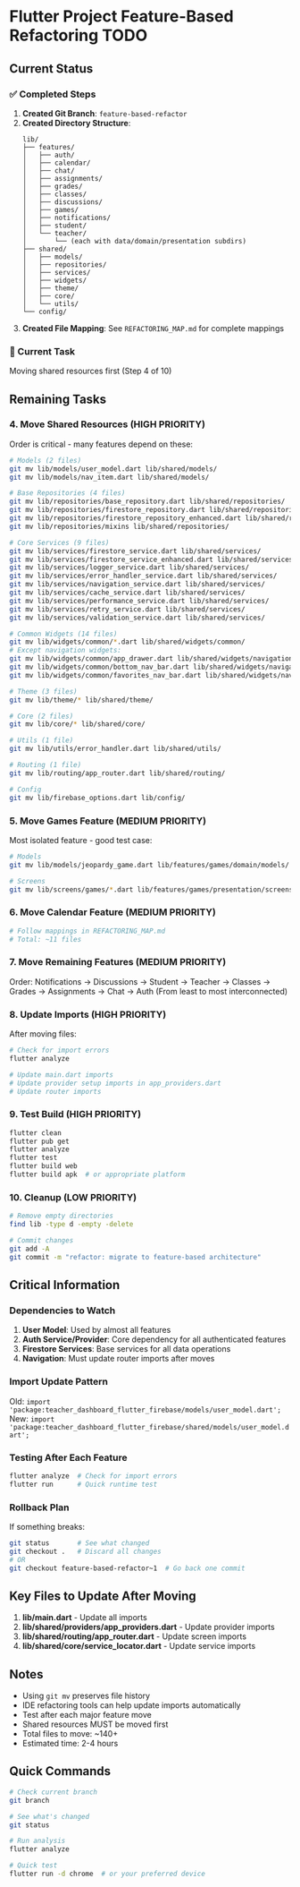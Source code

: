 # Flutter Project Feature-Based Refactoring TODO

## Current Status

### ✅ Completed Steps
1. **Created Git Branch**: `feature-based-refactor` 
2. **Created Directory Structure**:
   ```
   lib/
   ├── features/
   │   ├── auth/
   │   ├── calendar/
   │   ├── chat/
   │   ├── assignments/
   │   ├── grades/
   │   ├── classes/
   │   ├── discussions/
   │   ├── games/
   │   ├── notifications/
   │   ├── student/
   │   └── teacher/
   │       └── (each with data/domain/presentation subdirs)
   ├── shared/
   │   ├── models/
   │   ├── repositories/
   │   ├── services/
   │   ├── widgets/
   │   ├── theme/
   │   ├── core/
   │   └── utils/
   └── config/
   ```
3. **Created File Mapping**: See `REFACTORING_MAP.md` for complete mappings

### 🔄 Current Task
Moving shared resources first (Step 4 of 10)

## Remaining Tasks

### 4. Move Shared Resources (HIGH PRIORITY)
Order is critical - many features depend on these:

```bash
# Models (2 files)
git mv lib/models/user_model.dart lib/shared/models/
git mv lib/models/nav_item.dart lib/shared/models/

# Base Repositories (4 files)
git mv lib/repositories/base_repository.dart lib/shared/repositories/
git mv lib/repositories/firestore_repository.dart lib/shared/repositories/
git mv lib/repositories/firestore_repository_enhanced.dart lib/shared/repositories/
git mv lib/repositories/mixins lib/shared/repositories/

# Core Services (9 files)
git mv lib/services/firestore_service.dart lib/shared/services/
git mv lib/services/firestore_service_enhanced.dart lib/shared/services/
git mv lib/services/logger_service.dart lib/shared/services/
git mv lib/services/error_handler_service.dart lib/shared/services/
git mv lib/services/navigation_service.dart lib/shared/services/
git mv lib/services/cache_service.dart lib/shared/services/
git mv lib/services/performance_service.dart lib/shared/services/
git mv lib/services/retry_service.dart lib/shared/services/
git mv lib/services/validation_service.dart lib/shared/services/

# Common Widgets (14 files)
git mv lib/widgets/common/*.dart lib/shared/widgets/common/
# Except navigation widgets:
git mv lib/widgets/common/app_drawer.dart lib/shared/widgets/navigation/
git mv lib/widgets/common/bottom_nav_bar.dart lib/shared/widgets/navigation/
git mv lib/widgets/common/favorites_nav_bar.dart lib/shared/widgets/navigation/

# Theme (3 files)
git mv lib/theme/* lib/shared/theme/

# Core (2 files)
git mv lib/core/* lib/shared/core/

# Utils (1 file)
git mv lib/utils/error_handler.dart lib/shared/utils/

# Routing (1 file)
git mv lib/routing/app_router.dart lib/shared/routing/

# Config
git mv lib/firebase_options.dart lib/config/
```

### 5. Move Games Feature (MEDIUM PRIORITY)
Most isolated feature - good test case:
```bash
# Models
git mv lib/models/jeopardy_game.dart lib/features/games/domain/models/

# Screens
git mv lib/screens/games/*.dart lib/features/games/presentation/screens/
```

### 6. Move Calendar Feature (MEDIUM PRIORITY)
```bash
# Follow mappings in REFACTORING_MAP.md
# Total: ~11 files
```

### 7. Move Remaining Features (MEDIUM PRIORITY)
Order: Notifications → Discussions → Student → Teacher → Classes → Grades → Assignments → Chat → Auth
(From least to most interconnected)

### 8. Update Imports (HIGH PRIORITY)
After moving files:
```bash
# Check for import errors
flutter analyze

# Update main.dart imports
# Update provider setup imports in app_providers.dart
# Update router imports
```

### 9. Test Build (HIGH PRIORITY)
```bash
flutter clean
flutter pub get
flutter analyze
flutter test
flutter build web
flutter build apk  # or appropriate platform
```

### 10. Cleanup (LOW PRIORITY)
```bash
# Remove empty directories
find lib -type d -empty -delete

# Commit changes
git add -A
git commit -m "refactor: migrate to feature-based architecture"
```

## Critical Information

### Dependencies to Watch
1. **User Model**: Used by almost all features
2. **Auth Service/Provider**: Core dependency for all authenticated features
3. **Firestore Services**: Base services for all data operations
4. **Navigation**: Must update router imports after moves

### Import Update Pattern
Old: `import 'package:teacher_dashboard_flutter_firebase/models/user_model.dart';`
New: `import 'package:teacher_dashboard_flutter_firebase/shared/models/user_model.dart';`

### Testing After Each Feature
```bash
flutter analyze  # Check for import errors
flutter run      # Quick runtime test
```

### Rollback Plan
If something breaks:
```bash
git status       # See what changed
git checkout .   # Discard all changes
# OR
git checkout feature-based-refactor~1  # Go back one commit
```

## Key Files to Update After Moving

1. **lib/main.dart** - Update all imports
2. **lib/shared/providers/app_providers.dart** - Update provider imports
3. **lib/shared/routing/app_router.dart** - Update screen imports
4. **lib/shared/core/service_locator.dart** - Update service imports

## Notes

- Using `git mv` preserves file history
- IDE refactoring tools can help update imports automatically
- Test after each major feature move
- Shared resources MUST be moved first
- Total files to move: ~140+
- Estimated time: 2-4 hours

## Quick Commands

```bash
# Check current branch
git branch

# See what's changed
git status

# Run analysis
flutter analyze

# Quick test
flutter run -d chrome  # or your preferred device
```